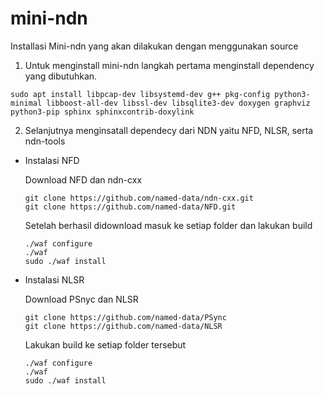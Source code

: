 # mini-ndn
Installasi Mini-ndn yang akan dilakukan dengan menggunakan source

1. Untuk menginstall mini-ndn langkah pertama menginstall dependency yang dibutuhkan.
```
sudo apt install libpcap-dev libsystemd-dev g++ pkg-config python3-minimal libboost-all-dev libssl-dev libsqlite3-dev doxygen graphviz python3-pip sphinx sphinxcontrib-doxylink
```
2. Selanjutnya menginsatall dependecy dari NDN yaitu NFD, NLSR, serta ndn-tools

 - Instalasi NFD
 
   Download NFD dan ndn-cxx
   ```
   git clone https://github.com/named-data/ndn-cxx.git
   git clone https://github.com/named-data/NFD.git
   ```
   Setelah berhasil didownload masuk ke setiap folder dan lakukan build
   ```
   ./waf configure
   ./waf
   sudo ./waf install
   ```
 - Instalasi NLSR

   Download PSnyc dan NLSR
   ```
   git clone https://github.com/named-data/PSync
   git clone https://github.com/named-data/NLSR
   ```
   Lakukan build ke setiap folder tersebut
   ```
   ./waf configure
   ./waf
   sudo ./waf install
   ```
  
